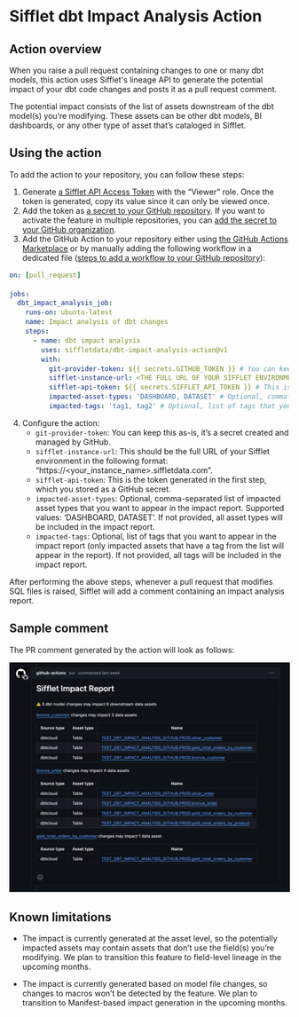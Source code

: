 # Sifflet dbt Impact Analysis Action

## Action overview

When you raise a pull request containing changes to one or many dbt models, this action uses Sifflet's lineage API to generate the potential impact of your dbt code changes and posts it as a pull request comment.

The potential impact consists of the list of assets downstream of the dbt model(s) you’re modifying. These assets can be other dbt models, BI dashboards, or any other type of asset that’s cataloged in Sifflet.

## Using the action

To add the action to your repository, you can follow these steps:

1. Generate [a Sifflet API Access Token](https://docs.siffletdata.com/docs/access-tokens) with the “Viewer” role. Once the token is generated, copy its value since it can only be viewed once.
2. Add the token as [a secret to your GitHub repository](https://docs.github.com/en/actions/security-for-github-actions/security-guides/using-secrets-in-github-actions#creating-secrets-for-a-repository). 
If you want to activate the feature in multiple repositories, you can [add the secret to your GitHub organization](https://docs.github.com/en/actions/security-for-github-actions/security-guides/using-secrets-in-github-actions#creating-secrets-for-an-organization).
3. Add the GitHub Action to your repository either using [the GitHub Actions Marketplace](https://docs.github.com/en/actions/writing-workflows/choosing-what-your-workflow-does/using-pre-written-building-blocks-in-your-workflow#adding-an-action-from-github-marketplace) 
or by manually adding the following workflow in a dedicated file ([steps to add a workflow to your GitHub repository](https://docs.github.com/en/actions/writing-workflows/quickstart#creating-your-first-workflow)):

```yaml
on: [pull_request]

jobs:
  dbt_impact_analysis_job:
    runs-on: ubuntu-latest
    name: Impact analysis of dbt changes
    steps:
      - name: dbt impact analysis
        uses: siffletdata/dbt-impact-analysis-action@v1
        with:
          git-provider-token: ${{ secrets.GITHUB_TOKEN }} # You can keep this as-is
          sifflet-instance-url: <THE FULL URL OF YOUR SIFFLET ENVIRONMENT> # This should have the following format: https://<your_instance_name>.siffletdata.com
          sifflet-api-token: ${{ secrets.SIFFLET_API_TOKEN }} # This is the token generated in the first step
          impacted-asset-types: 'DASHBOARD, DATASET' # Optional, comma-separated list of impacted asset types that you want to appear in the impact report
          impacted-tags: 'tag1, tag2' # Optional, list of tags that you want to appear in the impact report (only impacted assets that have a tag from the list will appear in the report)
```

4. Configure the action:
   - `git-provider-token`: You can keep this as-is, it’s a secret created and managed by GitHub.
   - `sifflet-instance-url`: This should be the full URL of your Sifflet environment in the following format: “https://<your_instance_name>.siffletdata.com”.
   - `sifflet-api-token`: This is the token generated in the first step, which you stored as a GitHub secret.
   - `impacted-asset-types`: Optional, comma-separated list of impacted asset types that you want to appear in the impact report. Supported values: ‘DASHBOARD, DATASET’.
     If not provided, all asset types will be included in the impact report.
   - `impacted-tags`: Optional, list of tags that you want to appear in the impact report (only impacted assets that have a tag from the list will appear in the report).
     If not provided, all tags will be included in the impact report.

After performing the above steps, whenever a pull request that modifies SQL files is raised, Sifflet will add a comment containing an impact analysis report.

## Sample comment

The PR comment generated by the action will look as follows:

<p align="center" width="70%">
  <img src="impact-analysis-comment-screenshot.png" alt="Screenshot of the comment containing the impact analysis" border="1" width="600"/>
</p>

## Known limitations

- The impact is currently generated at the asset level, so the potentially impacted assets may contain assets that don’t use the field(s) you’re modifying. We plan to transition this feature to field-level lineage in the upcoming months.

- The impact is currently generated based on model file changes, so changes to macros won’t be detected by the feature. We plan to transition to Manifest-based impact generation in the upcoming months.
